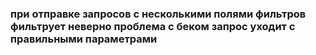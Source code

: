### при отправке запросов с несколькими полями фильтров фильтрует неверно проблема с беком запрос уходит с правильными параметрами

